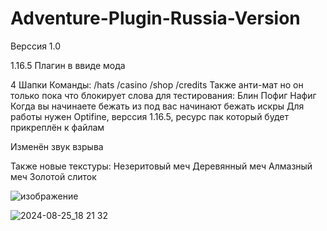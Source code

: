 # Adventure-Plugin-Russia-Version
Верссия 1.0

1.16.5 Плагин в ввиде мода

4 Шапки
Команды:
 /hats
 /casino
 /shop
 /credits
Также анти-мат но он только пока что блокирует слова для тестирования:
 Блин
 Пофиг
 Нафиг
Когда вы начинаете бежать из под вас начинают бежать искры
Для работы нужен Optifine, верссия 1.16.5, ресурс пак который будет прикреплён к файлам

Изменён звук взрыва

Также новые текстуры: 
Незеритовый меч
Деревянный меч
Алмазный меч
Золотой слиток

![изображение](https://github.com/user-attachments/assets/22b26f05-8d7f-4e94-9572-d94612425cb3)

![2024-08-25_18 21 32](https://github.com/user-attachments/assets/dc773e78-fe8f-4b1a-9de6-3a9cd8b6fca0)
